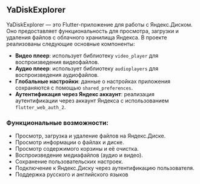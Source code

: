 ## YaDiskExplorer

YaDiskExplorer — это Flutter-приложение для работы с Яндекс.Диском. Оно предоставляет функциональность для просмотра, загрузки и удаления файлов с облачного хранилища Яндекса. В проекте реализованы следующие основные компоненты:

- **Видео плеер**: использует библиотеку `video_player` для воспроизведения видеофайлов.
- **Аудио плеер**: использует библиотеку `audioplayers` для воспроизведения аудиофайлов.
- **Глобальные настройки**: данные о настройках приложения сохраняются с помощью `shared_preferences`.
- **Аутентификация через Яндекс аккаунт**: реализация аутентификации через аккаунт Яндекса с использованием `flutter_web_auth_2`.

### Функциональные возможности:
- Просмотр, загрузка и удаление файлов на Яндекс.Диске.
- Просмотр информации о файлах и диске.
- Просмотр содержимого корзины и её очистка.
- Воспроизведение медиафайлов (аудио и видео).
- Сохранение пользовательских настроек.
- Подключение к Яндекс.Диску через аутентификацию пользователя.
- Поддержка русского и английского языков

